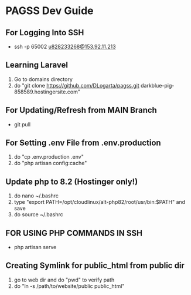 # PAGSS Dev Guide

## For Logging Into SSH

- ssh -p 65002 u828233268@153.92.11.213

## Learning Laravel

1. Go to domains directory
2. do "git clone https://github.com/DLogarta/pagss.git darkblue-pig-858589.hostingersite.com"

## For Updating/Refresh from MAIN Branch

- git pull

## For Setting .env File from .env.production

1. do "cp .env.production .env"
2. do "php artisan config:cache"

## Update php to 8.2 (Hostinger only!)

1. do nano ~/.bashrc
2. type "export PATH=/opt/cloudlinux/alt-php82/root/usr/bin:$PATH" and save
3. do source ~/.bashrc

## FOR USING PHP COMMANDS IN SSH

- php artisan serve

## Creating Symlink for public_html from public dir

1. go to web dir and do "pwd" to verify path
2. do "ln -s /path/to/website/public public_html"
